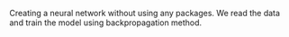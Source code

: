 Creating a neural network without using any packages. We read the data and train the model using backpropagation method.